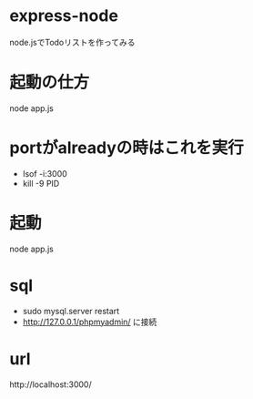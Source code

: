# express-node
node.jsでTodoリストを作ってみる

# 起動の仕方
node app.js

# portがalreadyの時はこれを実行
* lsof -i:3000
* kill -9 PID 

# 起動
node app.js

# sql
* sudo mysql.server restart
* http://127.0.0.1/phpmyadmin/ に接続

# url
http://localhost:3000/